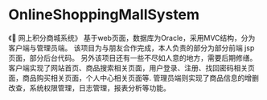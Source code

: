 # OnlineShoppingMallSystem
《	网上积分商城系统》
基于web页面，数据库为Oracle，采用MVC结构，分为客户端与管理员端。
该项目为与朋友合作完成，本人负责的部分为部分前端 jsp 页面，部分后台代码。
另外该项目还有一些不尽如人意的地方，需要后期修缮。
客户端实现了网站首页、商品搜索相关页面，用户登录、注册、找回密码相关页面，商品购买相关页面，个人中心相关页面等.
管理员端则实现了商品信息的增删改查，系统权限管理，日志管理，报表分析等功能。

